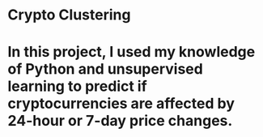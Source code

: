 # Crypto Clustering

# In this project, I used my knowledge of Python and unsupervised learning to predict if cryptocurrencies are affected by 24-hour or 7-day price changes.
